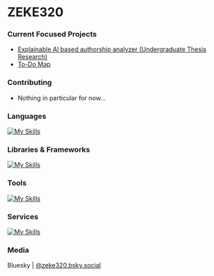<!-- ### Hi there 👋 ->

<!--
**ZEKE320/zeke320** is a ✨ _special_ ✨ repository because its `README.md` (this file) appears on your GitHub profile.

Here are some ideas to get you started:

- 🔭 I’m currently working on ...
- 🌱 I’m currently learning ...
- 👯 I’m looking to collaborate on ...
- 🤔 I’m looking for help with ...
- 💬 Ask me about ...
- 📫 How to reach me: ...
- 😄 Pronouns: ...
- ⚡ Fun fact: ...
-->

# ZEKE320

### Current Focused Projects

- [Explainable AI based authorship analyzer (Undergraduate Thesis Research)](https://github.com/ZEKE320/shap-authorship-analysis-demo)
- [To-Do Map](https://github.com/ZEKE320/todo-map)

### Contributing

- Nothing in particular for now...

### Languages

[![My Skills](https://skillicons.dev/icons?i=java,py,js,ts,html,css,sass)](https://skillicons.dev)

### Libraries & Frameworks

[![My Skills](https://skillicons.dev/icons?i=spring,django,nextjs,nodejs,react,webpack,babel,jquery,bootstrap,materialui,emotion,sklearn)](https://skillicons.dev)

### Tools

[![My Skills](https://skillicons.dev/icons?i=git,github,gitlab,eclipse,linux,docker,bash,powershell,vscode,gradle,md,latex,mysql,postgresql,postman)](https://skillicons.dev)

### Services

[![My Skills](https://skillicons.dev/icons?i=vercel)](https://skillicons.dev)

### Media

Bluesky | [@zeke320.bsky.social](https://bsky.app/profile/zeke320.bsky.social)
